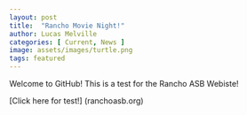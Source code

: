 ```yaml
---
layout: post
title:  "Rancho Movie Night!"
author: Lucas Melville
categories: [ Current, News ]
image: assets/images/turtle.png
tags: featured
---
```


Welcome to GitHub! This is a test for the Rancho ASB Webiste!

[Click here for test!] (ranchoasb.org)

